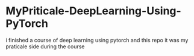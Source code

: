 # MyPriticale-DeepLearning-Using-PyTorch
i finished a course of deep learning using pytorch and this repo it was my praticale side during the course 
